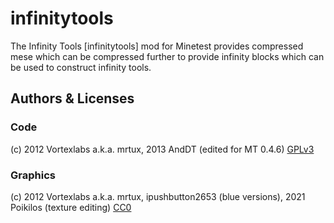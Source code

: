 # infinitytools

The Infinity Tools [infinitytools] mod for Minetest provides compressed mese which can be compressed further to provide infinity blocks which can be used to construct infinity tools.


## Authors & Licenses
### Code
(c) 2012 Vortexlabs a.k.a. mrtux, 2013 AndDT (edited for MT 0.4.6)
[GPLv3](https://www.gnu.org/licenses/gpl-3.0.en.html)

### Graphics
(c) 2012 Vortexlabs a.k.a. mrtux, ipushbutton2653 (blue versions), 2021 Poikilos (texture editing)
[CC0](https://creativecommons.org/publicdomain/zero/1.0/)
